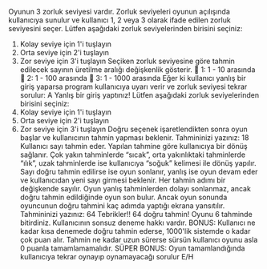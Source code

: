Oyunun 3 zorluk seviyesi vardır. Zorluk seviyeleri oyunun açılışında kullanıcıya sunulur ve kullanıcı 1, 2
veya 3 olarak ifade edilen zorluk seviyesini seçer.
Lütfen aşağıdaki zorluk seviyelerinden birisini seçiniz:
1. Kolay seviye için 1'i tuşlayın
2. Orta seviye için 2'i tuşlayın
3. Zor seviye için 3'i tuşlayın
Seçiken zorluk seviyesine göre tahmin edilecek sayının üretilme aralığı değişkenlik gösterir.
 1: 1 - 10 arasında
 2: 1 - 100 arasında
 3: 1 - 1000 arasında
Eğer ki kullanıcı yanlış bir giriş yaparsa program kullanıcıya uyarı verir ve zorluk seviyesi tekrar sorulur:
A
Yanlış bir giriş yaptınız!
Lütfen aşağıdaki zorluk seviyelerinden birisini seçiniz:
1. Kolay seviye için 1'i tuşlayın
2. Orta seviye için 2'i tuşlayın
3. Zor seviye için 3'i tuşlayın
Doğru seçenek işaretlendikten sonra oyun başlar ve kullanıcının tahmin yapması beklenir.
Tahmininizi yazınız: 18
Kullanıcı sayı tahmin eder. Yapılan tahmine göre kullanıcıya bir dönüş sağlanır. Çok yakın tahminlerde
“sıcak”, orta yakınlıktaki tahminlerde “ılık”, uzak tahminlerde ise kullanıcıya “soğuk” kelimesi ile dönüş
yapılır.
Sayı doğru tahmin edilirse ise oyun sonlanır, yanlış ise oyun devam eder ve kullanıcıdan yeni sayı
girmesi beklenir.
Her tahmin adımı bir değişkende sayılır. Oyun yanlış tahminlerden dolayı sonlanmaz, ancak doğru
tahmin edildiğinde oyun son bulur. Ancak oyun sonunda oyuncunun doğru tahmini kaç adımda yaptığı
ekrana yansıtılır.
Tahmininizi yazınız: 64
Tebrikler!! 64 doğru tahmin!
Oyunu 6 tahminde bitirdiniz.
Kullanıcının sonsuz deneme hakkı vardır.
BONUS: Kullanıcı ne kadar kısa denemede doğru tahmin ederse, 1000'lik sistemde o kadar çok puan
alır. Tahmin ne kadar uzun sürerse sürsün kullanıcı oyunu asla 0 puanla tamamlamamalıdır.
SÜPER BONUS: Oyun tamamlandığında kullanıcıya tekrar oynayıp oynamayacağı sorulur E/H      